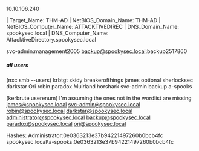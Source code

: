 
10.10.106.240

|   Target_Name: THM-AD
|   NetBIOS_Domain_Name: THM-AD
|   NetBIOS_Computer_Name: ATTACKTIVEDIREC
|   DNS_Domain_Name: spookysec.local
|   DNS_Computer_Name: AttacktiveDirectory.spookysec.local

svc-admin:management2005
backup@spookysec.local:backup2517860

##### all users
(nxc smb --users)
krbtgt
skidy
breakerofthings
james
optional
sherlocksec
darkstar
Ori
robin
paradox
Muirland
horshark
svc-admin
backup
a-spooks

(kerbrute userenum) I'm assuming the ones not in the wordlist are missing
james@spookysec.local
svc-admin@spookysec.local
robin@spookysec.local
darkstar@spookysec.local
administrator@spookysec.local
backup@spookysec.local
paradox@spookysec.local
ori@spookysec.local

Hashes:
Administrator:0e0363213e37b94221497260b0bcb4fc
spookysec.local\a-spooks:0e0363213e37b94221497260b0bcb4fc

